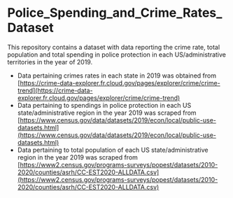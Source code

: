 # Police_Spending_and_Crime_Rates_Dataset

This repository contains a dataset with data reporting the crime rate, total population and total spending in police protection in each US/administrative territories in the year of 2019. 
* Data pertaining crimes rates in each state in 2019 was obtained from [https://crime-data-explorer.fr.cloud.gov/pages/explorer/crime/crime-trend](https://crime-data-explorer.fr.cloud.gov/pages/explorer/crime/crime-trend)
* Data pertaining to spendings in police protection in each US state/administrative region in the year 2019 was scraped from [https://www.census.gov/data/datasets/2019/econ/local/public-use-datasets.html](https://www.census.gov/data/datasets/2019/econ/local/public-use-datasets.html)
* Data pertaining to total population of each US state/administrative region in the year 2019 was scraped from [https://www2.census.gov/programs-surveys/popest/datasets/2010-2020/counties/asrh/CC-EST2020-ALLDATA.csv](https://www2.census.gov/programs-surveys/popest/datasets/2010-2020/counties/asrh/CC-EST2020-ALLDATA.csv)
